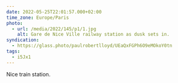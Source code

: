 ```yaml
---
date: 2022-05-25T22:01:57.000+02:00
time_zone: Europe/Paris
photo:
  - url: /media/2022/145/p1/1.jpg
    alt: Gare de Nice Ville railway station as dusk sets in.
syndication:
  - https://glass.photo/paulrobertlloyd/UEaQxFGPh6O9eMOkoY0tn
tags:
  - i5Jx1
---
```


Nice train station.
